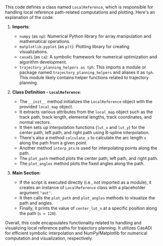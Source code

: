 This code defines a class named `LocalReference`, which is responsible for handling local reference path-related computations and plotting. Here's an explanation of the code:

1. **Imports**:
    - `numpy` (as `np`): Numerical Python library for array manipulation and mathematical operations.
    - `matplotlib.pyplot` (as `plt`): Plotting library for creating visualizations.
    - `casadi` (as `ca`): A symbolic framework for numerical optimization and algorithm development.
    - `trajectory_planning_helpers as tph`: This imports a module or package named `trajectory_planning_helpers` and aliases it as `tph`. This module likely contains helper functions related to trajectory planning.

2. **Class Definition - `LocalReference`**:
    - The `__init__` method initializes the `LocalReference` object with the provided `local_map` object.
    - It extracts various attributes from the `local_map` object such as the track path, track length, elemental lengths, track coordinates, and normal vectors.
    - It then sets up interpolation functions (`lut_x` and `lut_y`) for the center path, left path, and right path using B-spline interpolation.
    - There's also a method `calculate_s` to calculate the arc length `s` along the path from a given point.
    - Another method `interp_pts` is used for interpolating points along the path.
    - The `plot_path` method plots the center path, left path, and right path.
    - The `plot_angles` method plots the fixed angles along the path.

3. **Main Section**:
    - If the script is executed directly (i.e., not imported as a module), it creates an instance of `LocalReference` class with a placeholder argument `"aut"`.
    - It then calls the `plot_path` and `plot_angles` methods to visualize the path and angles.
    - Finally, it prints the value of `center_lut_x` at a specific position along the path (`s = 120`).

Overall, this code encapsulates functionality related to handling and visualizing local reference paths for trajectory planning. It utilizes CasADi for efficient symbolic interpolation and NumPy/Matplotlib for numerical computation and visualization, respectively.